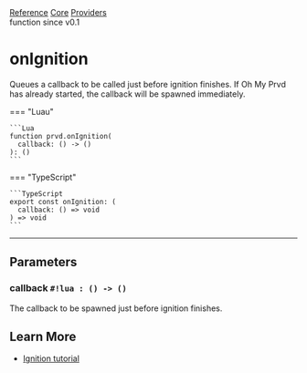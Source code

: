 <div class="ompdoc-api-breadcrumbs">
<a href="../../../">Reference</a>
<a href="../../">Core</a>
<a href="../">Providers</a>
</div>

<div class="ompdoc-api-tags">
<span>function</span>
<span>since v0.1</span>
</div>

# onIgnition

Queues a callback to be called just before ignition finishes. If Oh My Prvd has
already started, the callback will be spawned immediately.

=== "Luau"

    ```Lua
    function prvd.onIgnition(
      callback: () -> ()
    ): ()
    ```

=== "TypeScript"

    ```TypeScript
    export const onIgnition: (
      callback: () => void
    ) => void
    ```

---

## Parameters

### callback `#!lua : () -> ()`

The callback to be spawned just before ignition finishes.

## Learn More

- [Ignition tutorial](../../../tutorials/ignition.md)
